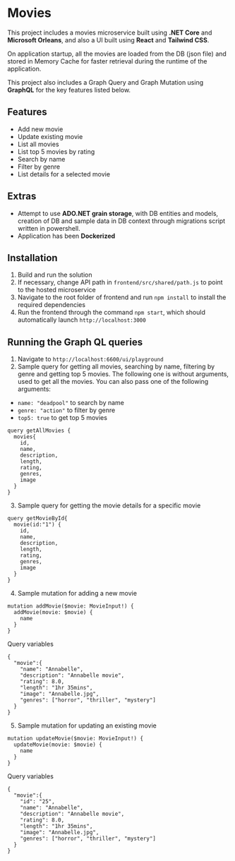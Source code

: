 # Movies
This project includes a movies microservice built using **.NET Core** and **Microsoft Orleans**, and also a UI built using **React** and **Tailwind CSS**. 

On application startup, all the movies are loaded from the DB (json file) and stored in Memory Cache for faster retrieval during the runtime of the application. 

This project also includes a Graph Query and Graph Mutation using **GraphQL** for the key features listed below.

## Features
- Add new movie
- Update existing movie
- List all movies
- List top 5 movies by rating
- Search by name
- Filter by genre
- List details for a selected movie

## Extras
- Attempt to use **ADO.NET grain storage**, with DB entities and models, creation of DB and sample data in DB context through migrations script written in powershell.
- Application has been **Dockerized**

## Installation
1.  Build and run the solution
2.  If necessary, change API path in `frontend/src/shared/path.js` to point to the hosted microservice
3.  Navigate to the root folder of frontend and run `npm install` to install the required dependencies
4.  Run the frontend through the command `npm start`, which should automatically launch `http://localhost:3000`

## Running the Graph QL queries
1. Navigate to `http://localhost:6600/ui/playground`
2. Sample query for getting all movies, searching by name, filtering by genre and getting top 5 movies. 
The following one is without arguments, used to get all the movies. You can also pass one of the following arguments:
- `name: "deadpool"` to search by name
- `genre: "action"` to filter by genre
- `top5: true` to get top 5 movies
```
query getAllMovies {
  movies{
    id,
    name,
    description,
    length,
    rating,
    genres,
    image
  }  
}
```
3. Sample query for getting the movie details for a specific movie
```
query getMovieById{
  movie(id:"1") {
    id,
    name,
    description,
    length,
    rating,
    genres,
    image
  }
}
``` 
4. Sample mutation for adding a new movie
```
mutation addMovie($movie: MovieInput!) {
  addMovie(movie: $movie) {
    name
  }
}
```
Query variables
```
{
  "movie":{
    "name": "Annabelle",
    "description": "Annabelle movie",
    "rating": 8.0,
    "length": "1hr 35mins",
    "image": "Annabelle.jpg",
    "genres": ["horror", "thriller", "mystery"]
  }
}
```
5. Sample mutation for updating an existing movie
```
mutation updateMovie($movie: MovieInput!) {
  updateMovie(movie: $movie) {
    name
  }
}
```
Query variables
```
{
  "movie":{
    "id": "25",
    "name": "Annabelle",
    "description": "Annabelle movie",
    "rating": 8.0,
    "length": "1hr 35mins",
    "image": "Annabelle.jpg",
    "genres": ["horror", "thriller", "mystery"]
  }
}
```
